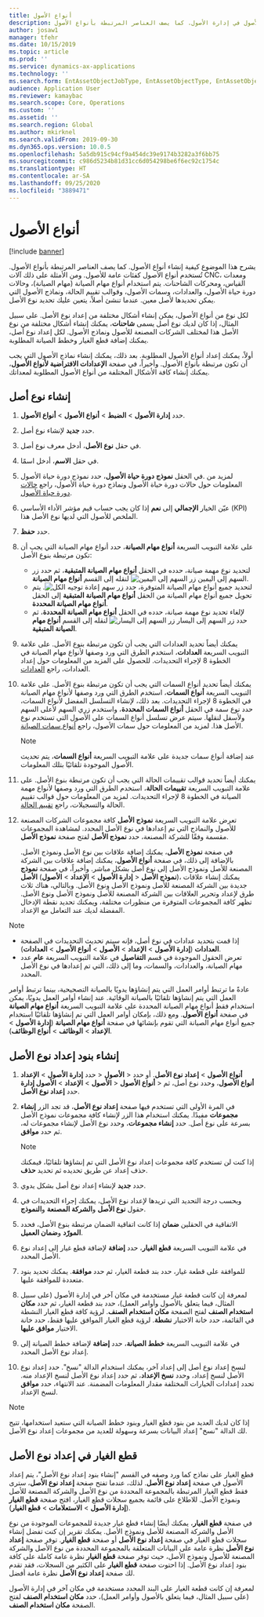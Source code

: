 ```yaml
---
title: أنواع الأصول
description: يشرح هذا الموضوع كيفية إنشاء أنواع الأصول في إدارة الأصول. كما يصف العناصر المرتبطة بأنواع الأصول.
author: josaw1
manager: tfehr
ms.date: 10/15/2019
ms.topic: article
ms.prod: ''
ms.service: dynamics-ax-applications
ms.technology: ''
ms.search.form: EntAssetObjectJobType, EntAssetObjectType, EntAssetObjectTypeDefaultSparePart, EntAssetObjectTypeDefaultSparePartApprove, EntAssetObjectTypeDefaultCreateCombinations, EntAssetObjectTypeDefault, EntAssetObjectTypeDefaultCopy
audience: Application User
ms.reviewer: kamaybac
ms.search.scope: Core, Operations
ms.custom: ''
ms.assetid: ''
ms.search.region: Global
ms.author: mkirknel
ms.search.validFrom: 2019-09-30
ms.dyn365.ops.version: 10.0.5
ms.openlocfilehash: 5a5db915c94cf9a454dc39e9174b3282a3f6bb75
ms.sourcegitcommit: c986d5234b81d31cc6d054298be6f6ec92c1754c
ms.translationtype: HT
ms.contentlocale: ar-SA
ms.lasthandoff: 09/25/2020
ms.locfileid: "3889471"
---
```

# <a name="asset-types"></a>أنواع الأصول

[!include [banner](../../includes/banner.md)]



يشرح هذا الموضوع كيفية إنشاء أنواع الأصول. كما يصف العناصر المرتبطة بأنواع الأصول. تُستخدم أنواع الأصول كفئات عامة للأصول. ومن الأمثلة على ذلك آلات CNC، ومعدات القياس، ومحركات الشاحنات. يتم استخدام أنواع مهام الصيانة (مهام الصيانة)، وحالات دورة حياة الأصول، والعدادات، وسمات الأصول، وقوالب تقييم الحالة، ونماذج الأصول التي يمكن تحديدها لأصل معين. عندما تنشئ أصلاً، يتعين عليك تحديد نوع الأصل.‬

لكل نوع من أنواع الأصول، يمكن إنشاء أشكال مختلفة من إعداد نوع الأصل. على سبيل المثال، إذا كان لديك نوع أصل يسمى **شاحنات**، يمكنك إنشاء أشكال مختلفة من نوع الأصل هذا لمختلف الشركات المصنعة للأصول ونماذج الأصول. لكل إعداد نوع أصل، يمكنك إضافة قطع الغيار وخطط الصيانة المطلوبة.

أولاً، يمكنك إعداد أنواع الأصول المطلوبة. بعد ذلك، يمكنك إنشاء نماذج الأصول التي يجب أن تكون مرتبطة بأنواع الأصول. وأخيراً، في صفحة **الإعدادات الافتراضية لأنواع الأصول**، يمكنك إنشاء كافة الأشكال المختلفة من أنواع الأصول المطلوبة لمعداتك.

## <a name="create-an-asset-type"></a>إنشاء نوع أصل

1. حدد **إدارة الأصول** > **الضبط** > **أنواع الأصول** > **أنواع الأصول**.
2. حدد **جديد** لإنشاء نوع أصل.
3. في حقل **نوع الأصل**، أدخل معرف نوع أصل.
4. في حقل **الاسم**، أدخل اسمًا.
5. في الحقل **نموذج دورة حياة الأصول**، حدد نموذج دورة حياة الأصول‏‎. لمزيد من المعلومات حول حالات دورة حياة الأصول ونماذج دورة حياة الأصول، راجع [حالات دورة حياة الأصول](object-stages.md).
6. عيّن الخيار **الإجمالي** إلى **نعم** إذا كان يجب حساب قيم مؤشر الأداء الأساسي‬ (KPI) الملخص للأصول التي لديها نوع الأصل هذا.
7. حدد **حفظ**.
8. على علامة التبويب السريعة **أنواع مهام الصيانة**، حدد أنواع مهام الصيانة التي يجب أن تكون مرتبطة بنوع الأصل:

    - لتحديد نوع مهمة صيانة، حدده في الحقل **أنواع مهام الصيانة المتبقية**، ثم حدد زر السهم إلى اليمين ![زر السهم إلى اليمين](media/29-setup-for-objects.png) لنقله إلى القسم **أنواع مهام الصيانة**.
    - لتحديد جميع أنواع مهام الصيانة المتوفرة، حدد زر ![سهم إعادة توجيه الكل](media/30-setup-for-objects.png). يتم تحويل جميع أنواع مهام الصيانة من الحقل **أنواع مهام الصيانة المتبقية** إلى الحقل **أنواع مهام الصيانة المحددة**.
    - لإلغاء تحديد نوع مهمة صيانة، حدده في الحقل **أنواع مهام الصيانة المحددة**، ثم حدد زر السهم إلى اليسار ![زر السهم إلى اليسار](media/31-setup-for-objects.png) لنقله إلى القسم **أنواع مهام الصيانة المتبقية‏‎**.

9. يمكنك أيضاً تحديد العدادات التي يجب أن تكون مرتبطة بنوع الأصل. على علامة التبويب السريعة **العدادات**، استخدم الطرق التي ورد وصفها لأنواع مهام الصيانة في الخطوة 8 لإجراء التحديدات. للحصول على المزيد من المعلومات حول إعداد العدادات، راجع [العدادات](counters.md).
10. يمكنك أيضاً تحديد أنواع السمات التي يجب أن تكون مرتبطة بنوع الأصل. على علامة التبويب السريعة **أنواع السمات**، استخدم الطرق التي ورد وصفها لأنواع مهام الصيانة في الخطوة 8 لإجراء التحديدات. بعد ذلك، لإنشاء التسلسل المفضل لأنواع السمات، حدد نوع سمة في الحقل **أنواع السمات المحددة**، واستخدم زري السهم لأعلى السهم ولأسفل لنقلها. سيتم عرض تسلسل أنواع السمات على الأصول التي تستخدم نوع الأصل هذا. لمزيد من المعلومات حول سمات الأصول، راجع [أنواع سمات الصيانة](../setup-for-functional-locations/specification-types.md).

    > [!NOTE]
    > عند إضافة أنواع سمات جديدة على علامة التبويب السريعة **أنواع السمات**، يتم تحديث الأصول الموجودة تلقائيًا بتلك المعلومات.

11. يمكنك أيضاً تحديد قوالب تقييمات الحالة التي يجب أن تكون مرتبطة بنوع الأصل. على علامة التبويب السريعة **تقييمات الحالة**، استخدم الطرق التي ورد وصفها لأنواع مهمة الصيانة في الخطوة 8 لإجراء التحديدات. لمزيد من المعلومات حول قوالب تقييم الحالة والتسجيلات، راجع [تقييم الحالة](../setup-for-objects/condition-assessment.md).
12. تعرض علامة التبويب السريعة **نموذج الأصل** كافة مجموعات الشركات المصنعة للأصول والنماذج التي تم إعدادها في نوع الأصل المحدد. لمشاهدة المجموعات مقسمة وفقًا للشركة المصنعة، حدد **نموذج الأصل** لفتح صفحة **نموذج الأصل**.

    في صفحة **نموذج الأصل**، يمكنك إضافة علاقات بين نوع الأصل ونموذج الأصل. بالإضافة إلى ذلك، في صفحة **أنواع الأصول**، يمكنك إضافة علاقات بين الشركة المصنعة للأصل ونموذج الأصل إلى نوع أصل بشكل مباشر. وأخيراً، في صفحة **نموذج الأصل** (**إدارة الأصول** \> **الإعداد** \> **الأصول‏‎** \> **نموذج الأصل**)، يمكنك إنشاء علاقات جديدة بين الشركة المصنعة للأصل ونموذج الأصل ونوع الأصل. وبالتالي، هناك ثلاث طرق لإعداد وتحرير العلاقات بين الشركة المصنعة للأصل ونموذج الأصل ونوع الأصل.‬ تظهر كافة المجموعات المتوفرة من منظورات مختلفة، ويمكنك تحديد نقطة الإدخال المفضلة لديك عند التعامل مع الإعداد.

> [!NOTE]
> - إذا قمت بتحديد عدادات في نوع أصل، فإنه سيتم تحديث التحديدات في الصفحة **العدادات** (**إدارة الأصول** > **الإعداد** > **الأصول** > **أنواع الأصول** > **العدادات**).
> - تعرض الحقول الموجودة في قسم  **التفاصيل** في علامة التبويب السريعة **عام** عدد مهام الصيانة، والعدادات، والسمات، وما إلى ذلك، التي تم إعدادها في نوع الأصل المحدد.

عادةً ما ترتبط أوامر العمل التي يتم إنشاؤها يدويًا بالصيانة التصحيحية، بينما ترتبط أوامر العمل التي يتم إنشاؤها تلقائيًا بالصيانة الوقائية. عند إنشاء أوامر العمل يدويًا، يمكن استخدام فقط أنواع مهام الصيانة المحددة على علامة التبويب السريعة **أنواع مهام الصيانة** في صفحة **أنواع الأصول**. ومع ذلك، بإمكان أوامر العمل التي تم إنشاؤها تلقائيًا استخدام جميع أنواع مهام الصيانة التي تقوم بإنشائها في صفحة **أنواع مهام الصيانة** (**إدارة الأصول** \> **الإعداد** \> **الوظائف** \> **أنواع الوظائف**).

## <a name="create-asset-type-setup-lines"></a>إنشاء بنود إعداد نوع الأصل

1. حدد **إدارة الأصول** \> **الإعداد‏‎** \> **الأصول‏‎** \> **أنواع الأصول** \> **إعداد نوع الأصل**. أو حدد **إدارة‏‎ الأصول** \> **الإعداد** \> **الأصول‏‎** \> **أنواع الأصول‏‎** \> **أنواع الأصول**، وحدد نوع أصل، ثم حدد **إعداد نوع الأصل‏‎**.
2. في المرة الأولى التي تستخدم فيها صفحة **إعداد نوع الأصل**، قد تجد الزر **إنشاء مجموعات** مفيدًا. يمكنك استخدام هذا الزر لإنشاء كافة مجموعات نموذج الأصل بسرعة على نوع أصل. حدد **إنشاء مجموعات**، وحدد نوع الأصل لإنشاء مجموعات له، ثم حدد **موافق**.

    > [!NOTE]
    > إذا كنت لن تستخدم كافة مجموعات إعداد نوع الأصل التي تم إنشاؤها تلقائيًا، فيمكنك حذف إعداد عن طريق تحديده ثم تحديد **حذف**.

3. حدد **جديد** لإنشاء إعداد نوع أصل بشكل يدوي.
4. وبحسب درجة التحديد التي تريدها لإعداد نوع الأصل، يمكنك إجراء التحديدات في حقول **نوع الأصل** و**الشركة المصنعة** و**النموذج**.
5. إذا كانت اتفاقية الضمان مرتبطة بنوع الأصل، فحدد‏‎ الاتفاقية في الحقلين **ضمان المورّد** و**ضمان العميل**. 
6. في علامة التبويب السريعة **قطع الغيار**، حدد **إضافة** لإضافة قطع غيار إلى إعداد نوع الأصل المحدد.
7. للموافقة على قطعة غيار، حدد بند قطعة الغيار، ثم حدد **موافقة**. يمكنك تحديد بنود متعددة للموافقة عليها.
8. لمعرفة إن كانت قطعة غيار مستخدمة في مكان آخر في إدارة الأصول (على سبيل المثال، فيما يتعلق بالأصول وأوامر العمل)، حدد بند قطعة الغيار، ثم حدد **مكان استخدام الصنف** لفتح الصفحة **مكان استخدام الصنف**. لرؤية كافة قطع الغيار النشطة في القائمة، حدد خانة الاختيار **نشطة**. لرؤية قطع الغيار الموافق عليها فقط، حدد خانة الاختيار **موافق عليها**.
9. في علامة التبويب السريعة **خطط الصيانة**، حدد **إضافة** لإضافة خطط الصيانة إلى إعداد نوع الأصل المحدد.
10. لنسخ إعداد نوع أصل إلى إعداد آخر، يمكنك استخدام الدالة "نسخ". حدد إعداد نوع الأصل لنسخ إعداد، وحدد **نسخ الإعداد**، ثم حدد إعداد نوع الأصل لنسخ الإعداد منه. تحدد إعدادات الخيارات المختلفة مقدار المعلومات المضمنة. عند الانتهاء، حدد **موافق** لنسخ الإعداد.

> [!NOTE]
> إذا كان لديك العديد من بنود قطع الغيار وبنود خطط الصيانة التي ستعيد استخدامها، تتيح لك الدالة "نسخ" إعداد البيانات بسرعة وسهولة للعديد من مجموعات إعداد نوع الأصل.

## <a name="spare-parts-on-the-asset-type-setup"></a>قطع الغيار في إعداد نوع الأصل

كما ورد وصفه في القسم "إنشاء بنود إعداد نوع الأصل"، يتم إعداد‏‎ قطع الغيار على نماذج الأصول في صفحة **إعداد نوع الأصل**. لذلك، عندما تفتح صفحة **إعداد نوع الأصل**، سترى فقط قطع الغيار المرتبطة بالمجموعة المحددة من نوع الأصل والشركة المصنعة للأصل ونموذج الأصل. للاطلاع على قائمة بجميع سجلات قطع الغيار، افتح صفحة **قطع الغيار** (**إدارة الأصول** \> **الاستعلامات** \> **قطع الغيار**).

في صفحة **قطع الغيار**، يمكنك أيضًا إنشاء قطع غيار جديدة للمجموعات الموجودة من نوع الأصل والشركة المصنعة للأصل ونموذج الأصل. يمكنك تقرير إن كنت تفضل إنشاء سجلات قطع الغيار في صفحة **إعداد نوع الأصل** أو صفحة **قطع الغيار**. توفر صفحة **إعداد نوع الأصل** نظرة عامة على البيانات المتعلقة بالمجموعة المحددة من نوع الأصل والشركة المصنعة للأصول ونموذج الأصل، حيث توفر صفحة **قطع الغيار** نظرة عامة كاملة على كافة بنود إعداد نوع الأصل. إذا احتوت صفحة **قطع الغيار** على الكثير من السجلات، فقد تقدم لك صفحة **إعداد نوع الأصل** نظرة عامة أفضل.

لمعرفة إن كانت قطعة الغيار على البند المحدد مستخدمة في مكان آخر في إدارة الأصول (على سبيل المثال، فيما يتعلق بالأصول وأوامر العمل)، حدد **مكان استخدام الصنف** لفتح الصفحة **مكان استخدام الصنف**. 

